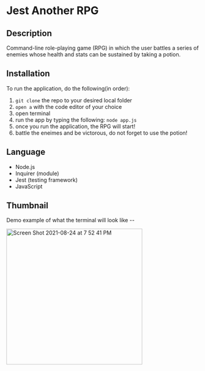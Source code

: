# Jest Another RPG
  ## Description
  Command-line role-playing game (RPG) in which the user battles a series of enemies whose health and stats can be sustained by taking a potion.
  
  ## Installation
  To run the application, do the following(in order):  
  1) ```git clone``` the repo to your desired local folder
  2) ```open a``` with the code editor of your choice
  3) open terminal
  4) run the app by typing the following: ```node app.js``` 
  5) once you run the application, the RPG will start!
  6) battle the eneimes and be victorous, do not forget to use the potion!

  ## Language
  - Node.js
  - Inquirer (module)
  - Jest (testing framework)
  - JavaScript

## Thumbnail
Demo example of what the terminal will look like --

<img width="355" alt="Screen Shot 2021-08-24 at 7 52 41 PM" src="https://user-images.githubusercontent.com/39867916/130708568-417ed04d-98a4-4051-813f-d5d36d85ef52.png">
